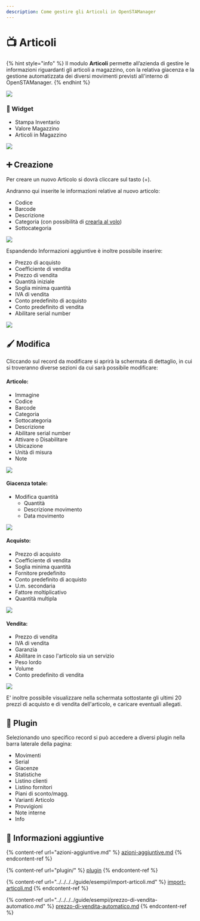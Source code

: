 ```yaml
---
description: Come gestire gli Articoli in OpenSTAManager
---
```


# 📺 Articoli

{% hint style="info" %}
Il modulo **Articoli** permette all’azienda di gestire le informazioni riguardanti gli articoli a magazzino, con la relativa giacenza e la gestione automatizzata dei diversi movimenti previsti all'interno di OpenSTAManager.
{% endhint %}

![](<../../../../.gitbook/assets/image (629).png>)

### 👾 Widget

* Stampa Inventario
* Valore Magazzino
* Articoli in Magazzino

![](<../../../../.gitbook/assets/image (326).png>)

## ➕ Creazione

Per creare un nuovo Articolo si dovrà cliccare sul tasto (+).

Andranno qui inserite le informazioni relative al nuovo articolo:

* Codice
* Barcode
* Descrizione
* Categoria (con possibilità di [crearla al volo](https://docs.openstamanager.com/modules/attivita/creazione#creazione-di-record-al-volo))
* Sottocategoria

![](<../../../../.gitbook/assets/image (324).png>)

Espandendo Informazioni aggiuntive è inoltre possibile inserire:

* Prezzo di acquisto
* Coefficiente di vendita
* Prezzo di vendita
* Quantità iniziale
* Soglia minima quantità
* IVA di vendita
* Conto predefinito di acquisto
* Conto predefinito di vendita
* Abilitare serial number

![](<../../../../.gitbook/assets/image (362).png>)

## 🖌️ Modifica

Cliccando sul record da modificare si aprirà la schermata di dettaglio, in cui si troveranno diverse sezioni da cui sarà possibile modificare:

#### Articolo:

* Immagine
* Codice
* Barcode
* Categoria
* Sottocategoria
* Descrizione
* Abilitare serial number
* Attivare o Disabilitare
* Ubicazione
* Unità di misura
* Note

![](<../../../../.gitbook/assets/image (322).png>)

#### Giacenza totale:

* Modifica quantità
  * Quantità
  * Descrizione movimento
  * Data movimento

![](<../../../../.gitbook/assets/image (331).png>)

#### Acquisto:

* Prezzo di acquisto
* Coefficiente di vendita
* Soglia minima quantità
* Fornitore predefinito
* Conto predefinito di acquisto
* U.m. secondaria
* Fattore moltiplicativo
* Quantità multipla

![](<../../../../.gitbook/assets/image (309).png>)

#### Vendita:

* Prezzo di vendita
* IVA di vendita
* Garanzia
* Abilitare in caso l'articolo sia un servizio
* Peso lordo
* Volume
* Conto predefinito di vendita

![](<../../../../.gitbook/assets/image (305).png>)

E' inoltre possibile visualizzare nella schermata sottostante gli ultimi 20 prezzi di acquisto e di vendita dell'articolo, e caricare eventuali allegati.

## 🔧 Plugin

Selezionando uno specifico record si può accedere a diversi plugin nella barra laterale della pagina:

* Movimenti
* Serial
* Giacenze
* Statistiche
* Listino clienti
* Listino fornitori
* Piani di sconto/magg.
* Varianti Articolo
* Provvigioni
* Note interne
* Info

## 🔽 Informazioni aggiuntive

{% content-ref url="azioni-aggiuntive.md" %}
[azioni-aggiuntive.md](azioni-aggiuntive.md)
{% endcontent-ref %}

{% content-ref url="plugin/" %}
[plugin](plugin/)
{% endcontent-ref %}

{% content-ref url="../../../../guide/esempi/import-articoli.md" %}
[import-articoli.md](../../../../guide/esempi/import-articoli.md)
{% endcontent-ref %}

{% content-ref url="../../../../guide/esempi/prezzo-di-vendita-automatico.md" %}
[prezzo-di-vendita-automatico.md](../../../../guide/esempi/prezzo-di-vendita-automatico.md)
{% endcontent-ref %}
